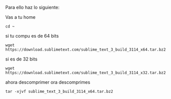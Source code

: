Para ello haz lo siguiente:

Vas a tu home

```
cd ~
```

si tu compu es de 64 bits

```
wget  https://download.sublimetext.com/sublime_text_3_build_3114_x64.tar.bz2
```

si es de 32 bits

```
wget https://download.sublimetext.com/sublime_text_3_build_3114_x32.tar.bz2
```

ahora descomprimer ora descomprimes





```
tar -xjvf sublime_text_3_build_3114_x64.tar.bz2
```



